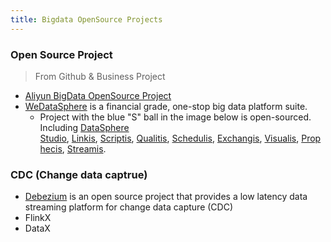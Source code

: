 ```yaml
---
title: Bigdata OpenSource Projects
---
```

### Open Source Project

> From Github & Business Project 
- [Aliyun BigData OpenSource Project](https://www.aliyun.com/activity/bigdata/opensource_bigdata__ai?spm=5176.14041929.J_3045737790.4.59b347b5LK5tdi) 
- [WeDataSphere](https://github.com/WeBankFinTech/WeDataSphere) is a financial grade, one-stop big data platform suite.
	- Project with the blue "S" ball in the image below is open-sourced. Including [DataSphere Studio](https://github.com/WeBankFinTech/DataSphereStudio), [Linkis](https://github.com/WeBankFinTech/Linkis), [Scriptis](https://github.com/WeBankFinTech/Scriptis), [Qualitis](https://github.com/WeBankFinTech/Qualitis), [Schedulis](https://github.com/WeBankFinTech/Schedulis), [Exchangis](https://github.com/WeBankFinTech/Exchangis), [Visualis](https://github.com/WeBankFinTech/Visualis), [Prophecis](https://github.com/WeBankFinTech/Prophecis), [Streamis](https://github.com/WeBankFinTech/Streamis).

### CDC (Change data captrue)

- [Debezium](https://github.com/debezium/debezium/tree/main) is an open source project that provides a low latency data streaming platform for change data capture (CDC)
- FlinkX
- DataX